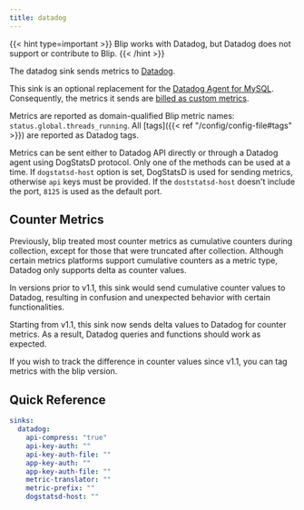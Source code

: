 ```yaml
---
title: datadog
---
```


{{< hint type=important >}}
Blip works with Datadog, but Datadog does not support or contribute to Blip.
{{< /hint >}}

The datadog sink sends metrics to [Datadog](https://www.datadoghq.com/).

This sink is an optional replacement for the [Datadog Agent for MySQL](https://docs.datadoghq.com/integrations/mysql/).
Consequently, the metrics it sends are [billed as custom metrics](https://docs.datadoghq.com/account_management/billing/custom_metrics/).

Metrics are reported as domain-qualified Blip metric names: `status.global.threads_running`.
All [tags]({{< ref "/config/config-file#tags" >}}) are reported as Datadog tags.

Metrics can be sent either to Datadog API directly or through a Datadog agent using DogStatsD protocol.
Only one of the methods can be used at a time.
If `dogstatsd-host` option is set, DogStatsD is used for sending metrics, otherwise `api` keys must be provided.
If the `doststatsd-host` doesn't include the port, `8125` is used as the default port.

## Counter Metrics
Previously, blip treated most counter metrics as cumulative counters during collection, except for those that were truncated after collection. Although certain metrics platforms support cumulative counters as a metric type, Datadog only supports delta as counter values.

In versions prior to v1.1, this sink would send cumulative counter values to Datadog, resulting in confusion and unexpected behavior with certain functionalities.

Starting from v1.1, this sink now sends delta values to Datadog for counter metrics. As a result, Datadog queries and functions should work as expected.

If you wish to track the difference in counter values since v1.1, you can tag metrics with the blip version.

## Quick Reference

```yaml
sinks:
  datadog:
    api-compress: "true"
    api-key-auth: ""
    api-key-auth-file: ""
    app-key-auth: ""
    app-key-auth-file: ""
    metric-translator: ""
    metric-prefix: ""
    dogstatsd-host: ""
```
